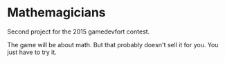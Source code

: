 # Mathemagicians
Second project for the 2015 gamedevfort contest.

The game will be about math. But that probably doesn't sell it for you. You
just have to try it.

